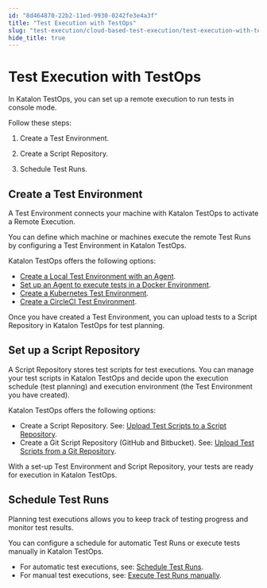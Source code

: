 ```yaml
---
id: "8d464870-22b2-11ed-9930-0242fe3e4a3f"
title: "Test Execution with TestOps"
slug: "test-execution/cloud-based-test-execution/test-execution-with-testops/test-execution-with-testops"
hide_title: true
---
```


# <a id="id" class="anchor_top_offset"/><a id="ariaid-title1" class="anchor_top_offset"/>Test Execution with TestOps

<p xmlns="http://www.w3.org/1999/xhtml" className="p">In Katalon TestOps, you can set up a remote execution to run   tests in console mode.</p> 
<div xmlns="http://www.w3.org/1999/xhtml" className="p">Follow these steps: <ol className="ol"><li className="li"><p className="p">Create a Test Environment.</p></li><li className="li"><p className="p">Create a Script Repository.</p></li><li className="li"><p className="p">Schedule Test Runs.</p></li></ol></div>
    

## <a id="id_1" class="anchor_top_offset"/>Create a Test Environment

    
      
<p xmlns="http://www.w3.org/1999/xhtml" className="p">A Test Environment connects your machine with Katalon TestOps to   activate a Remote Execution.</p> 
      
<p xmlns="http://www.w3.org/1999/xhtml" className="p">You can define which machine or machines execute the remote Test   Runs by configuring a Test Environment in Katalon TestOps.</p> 
      
<p xmlns="http://www.w3.org/1999/xhtml" className="p">Katalon TestOps offers the following options:</p> 
      
<ul xmlns="http://www.w3.org/1999/xhtml" className="ul">   <li className="li">     <a className="xref" href="/docs/test-execution/cloud-based-test-execution/test-execution-with-testops/local-test-environments/create-a-local-test-environment-with-an-agent">Create       a Local Test Environment with an Agent</a>.</li>   <li className="li">     <a className="xref" href="/docs/test-execution/cloud-based-test-execution/test-execution-with-testops/set-up-docker-test-environments-for-testops">Set       up an Agent to execute tests in a Docker Environment</a>.</li>   <li className="li">     <a className="xref" href="/docs/test-execution/cloud-based-test-execution/test-execution-with-testops/set-up-kubernetes-test-environments-for-testops">Create       a Kubernetes Test Environment</a>.</li>   <li className="li">     <a className="xref" href="/docs/test-execution/cloud-based-test-execution/test-execution-with-testops/set-up-circleci-test-environments-for-testops">Create       a CircleCI Test Environment</a>.</li> </ul> 
      
<p xmlns="http://www.w3.org/1999/xhtml" className="p">Once you have created a Test Environment, you can upload tests   to a Script Repository in Katalon TestOps for test planning.</p> 
    
  
    

## <a id="id_2" class="anchor_top_offset"/>Set up a Script Repository

    
      
<p xmlns="http://www.w3.org/1999/xhtml" className="p">A Script Repository stores test scripts for test executions. You   can manage your test scripts in Katalon TestOps and decide upon the   execution schedule (test planning) and execution environment (the   Test Environment you have created).</p> 
      
<p xmlns="http://www.w3.org/1999/xhtml" className="p">Katalon TestOps offers the following options:</p> 
      
<ul xmlns="http://www.w3.org/1999/xhtml" className="ul">   <li className="li">Create a Script Repository. See: <a className="xref" href="#">Upload       Test Scripts to a Script Repository</a>.</li>   <li className="li">Create a Git Script Repository (GitHub and Bitbucket). See: <a className="xref" href="/docs/test-management/upload-test-scripts-from-the-git-repository-to-katalon-testops">Upload       Test Scripts from a Git Repository</a>.</li> </ul> 
      
<p xmlns="http://www.w3.org/1999/xhtml" className="p">With a set-up Test Environment and Script Repository, your tests   are ready for execution in Katalon TestOps.</p> 
    
  
    

## <a id="id_3" class="anchor_top_offset"/>Schedule Test Runs

    
      
<p xmlns="http://www.w3.org/1999/xhtml" className="p">Planning test executions allows you to keep track of testing   progress and monitor test results.</p> 
      
<p xmlns="http://www.w3.org/1999/xhtml" className="p">You can configure a schedule for automatic Test Runs or execute   tests manually in Katalon TestOps.</p> 
      
<ul xmlns="http://www.w3.org/1999/xhtml" className="ul">   <li className="li">For automatic test executions, see: <a className="xref" href="/docs/test-execution/schedule-test-execution/schedule-test-runs-in-testops">Schedule       Test Runs</a>.</li>   <li className="li">For manual test executions, see: <a className="xref" href="/docs/test-execution/schedule-test-execution/execute-test-runs-manually-in-testops">Execute       Test Runs manually</a>.</li> </ul> 
    
  
